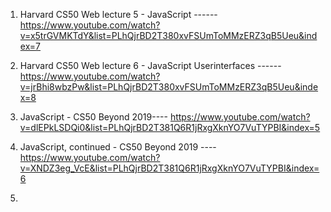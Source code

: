 1) Harvard CS50 Web lecture 5 - JavaScript ------ https://www.youtube.com/watch?v=x5trGVMKTdY&list=PLhQjrBD2T380xvFSUmToMMzERZ3qB5Ueu&index=7

2) Harvard CS50 Web lecture 6 - JavaScript Userinterfaces ------ https://www.youtube.com/watch?v=jrBhi8wbzPw&list=PLhQjrBD2T380xvFSUmToMMzERZ3qB5Ueu&index=8

3) JavaScript - CS50 Beyond 2019---- https://www.youtube.com/watch?v=dlEPkLSDQi0&list=PLhQjrBD2T381Q6R1jRxgXknYO7VuTYPBI&index=5

4) JavaScript, continued - CS50 Beyond 2019 ---- https://www.youtube.com/watch?v=XNDZ3eg_VcE&list=PLhQjrBD2T381Q6R1jRxgXknYO7VuTYPBI&index=6

5)